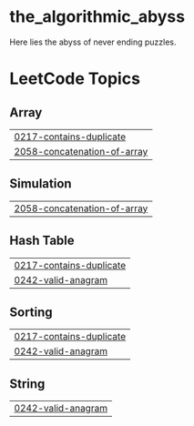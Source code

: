 # the_algorithmic_abyss
Here lies the abyss of never ending puzzles.

<!---LeetCode Topics Start-->
# LeetCode Topics
## Array
|  |
| ------- |
| [0217-contains-duplicate](https://github.com/yashashav-dk/the_algorithmic_abyss/tree/master/0217-contains-duplicate) |
| [2058-concatenation-of-array](https://github.com/yashashav-dk/the_algorithmic_abyss/tree/master/2058-concatenation-of-array) |
## Simulation
|  |
| ------- |
| [2058-concatenation-of-array](https://github.com/yashashav-dk/the_algorithmic_abyss/tree/master/2058-concatenation-of-array) |
## Hash Table
|  |
| ------- |
| [0217-contains-duplicate](https://github.com/yashashav-dk/the_algorithmic_abyss/tree/master/0217-contains-duplicate) |
| [0242-valid-anagram](https://github.com/yashashav-dk/the_algorithmic_abyss/tree/master/0242-valid-anagram) |
## Sorting
|  |
| ------- |
| [0217-contains-duplicate](https://github.com/yashashav-dk/the_algorithmic_abyss/tree/master/0217-contains-duplicate) |
| [0242-valid-anagram](https://github.com/yashashav-dk/the_algorithmic_abyss/tree/master/0242-valid-anagram) |
## String
|  |
| ------- |
| [0242-valid-anagram](https://github.com/yashashav-dk/the_algorithmic_abyss/tree/master/0242-valid-anagram) |
<!---LeetCode Topics End-->